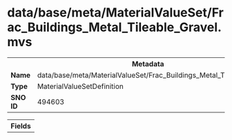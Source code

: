 <h1>data/base/meta/MaterialValueSet/Frac_Buildings_Metal_Tileable_Gravel.mvs</h1><table><tr><th colspan="100%">Metadata</th></tr><tr><td><b>Name</b></td><td>data/base/meta/MaterialValueSet/Frac_Buildings_Metal_Tileable_Gravel.mvs</td></tr><tr><td><b>Type</b></td><td>MaterialValueSetDefinition</td></tr><tr><td><b>SNO ID</b></td><td>494603</td></tr></table>

<table><tr><th colspan="100%">Fields</th></tr></table>

